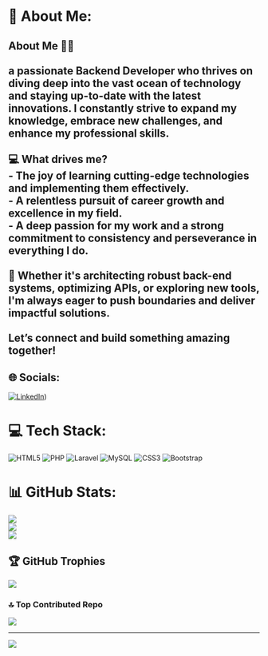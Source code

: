 # 💫 About Me:
## About Me 👨‍💻<br><br> a passionate **Backend Developer** who thrives on diving deep into the vast ocean of technology and staying up-to-date with the latest innovations. I constantly strive to expand my knowledge, embrace new challenges, and enhance my professional skills.<br><br>💻 **What drives me?**<br>- The joy of learning cutting-edge technologies and implementing them effectively.<br>- A relentless pursuit of career growth and excellence in my field.<br>- A deep passion for my work and a strong commitment to consistency and perseverance in everything I do.<br><br>🚀 Whether it's architecting robust back-end systems, optimizing APIs, or exploring new tools, I'm always eager to push boundaries and deliver impactful solutions.<br><br>Let’s connect and build something amazing together!<br>


## 🌐 Socials:
[![LinkedIn](https://img.shields.io/badge/LinkedIn-%230077B5.svg?logo=linkedin&logoColor=white)](https://www.linkedin.com/in/parham-mahmoodi-8947b829a?utm_source=share&utm_campaign=share_via&utm_content=profile&utm_medium=ios_app)) 

# 💻 Tech Stack:
![HTML5](https://img.shields.io/badge/html5-%23E34F26.svg?style=for-the-badge&logo=html5&logoColor=white) ![PHP](https://img.shields.io/badge/php-%23777BB4.svg?style=for-the-badge&logo=php&logoColor=white) ![Laravel](https://img.shields.io/badge/laravel-%23FF2D20.svg?style=for-the-badge&logo=laravel&logoColor=white) ![MySQL](https://img.shields.io/badge/mysql-4479A1.svg?style=for-the-badge&logo=mysql&logoColor=white) ![CSS3](https://img.shields.io/badge/css3-%231572B6.svg?style=for-the-badge&logo=css3&logoColor=white) ![Bootstrap](https://img.shields.io/badge/bootstrap-%238511FA.svg?style=for-the-badge&logo=bootstrap&logoColor=white)
# 📊 GitHub Stats:
![](https://github-readme-stats.vercel.app/api?username=parhamox&theme=dracula&hide_border=false&include_all_commits=false&count_private=false)<br/>
![](https://github-readme-streak-stats.herokuapp.com/?user=parhamox&theme=dracula&hide_border=false)<br/>
![](https://github-readme-stats.vercel.app/api/top-langs/?username=parhamox&theme=dracula&hide_border=false&include_all_commits=false&count_private=false&layout=compact)

## 🏆 GitHub Trophies
![](https://github-profile-trophy.vercel.app/?username=parhamox&theme=dracula&no-frame=true&no-bg=true&margin-w=4)

### 🔝 Top Contributed Repo
![](https://github-contributor-stats.vercel.app/api?username=parhamox&limit=5&theme=dracula&combine_all_yearly_contributions=true)

---
[![](https://visitcount.itsvg.in/api?id=parhamox&icon=5&color=4)](https://visitcount.itsvg.in)

<!-- Proudly created with GPRM ( https://gprm.itsvg.in ) -->
